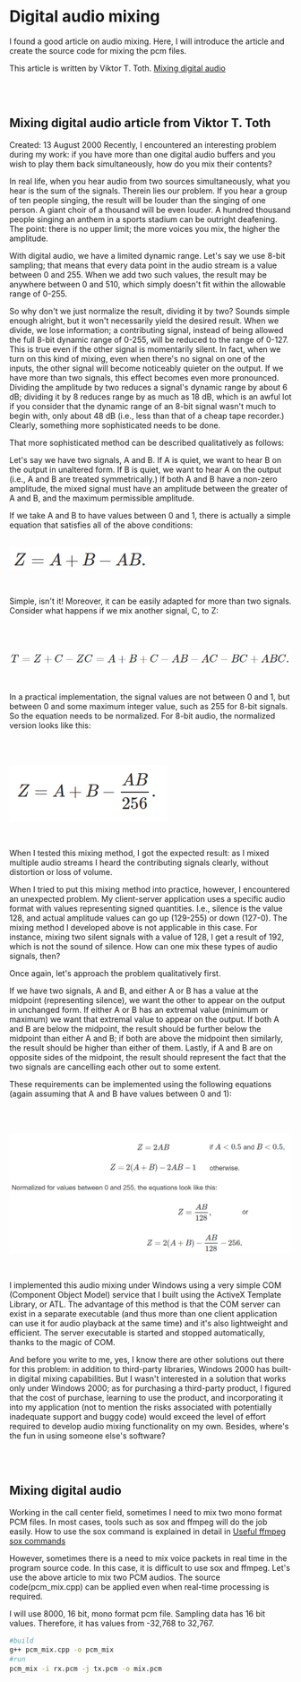 # Digital audio mixing
I found a good article on audio mixing. Here, I will introduce the article and create the source code for mixing the pcm files.

This article is written by Viktor T. Toth. [Mixing digital audio](http://www.vttoth.com/CMS/index.php/technical-notes/68) 

<br><br>

## Mixing digital audio article from Viktor T. Toth
 Created: 13 August 2000
Recently, I encountered an interesting problem during my work: if you have more than one digital audio buffers and you wish to play them back simultaneously, how do you mix their contents?

In real life, when you hear audio from two sources simultaneously, what you hear is the sum of the signals. Therein lies our problem. If you hear a group of ten people singing, the result will be louder than the singing of one person. A giant choir of a thousand will be even louder. A hundred thousand people singing an anthem in a sports stadium can be outright deafening. The point: there is no upper limit; the more voices you mix, the higher the amplitude.

With digital audio, we have a limited dynamic range. Let's say we use 8-bit sampling; that means that every data point in the audio stream is a value between 0 and 255. When we add two such values, the result may be anywhere between 0 and 510, which simply doesn't fit within the allowable range of 0-255.

So why don't we just normalize the result, dividing it by two? Sounds simple enough alright, but it won't necessarily yield the desired result. When we divide, we lose information; a contributing signal, instead of being allowed the full 8-bit dynamic range of 0-255, will be reduced to the range of 0-127. This is true even if the other signal is momentarily silent. In fact, when we turn on this kind of mixing, even when there's no signal on one of the inputs, the other signal will become noticeably quieter on the output. If we have more than two signals, this effect becomes even more pronounced. Dividing the amplitude by two reduces a signal's dynamic range by about 6 dB; dividing it by 8 reduces range by as much as 18 dB, which is an awful lot if you consider that the dynamic range of an 8-bit signal wasn't much to begin with, only about 48 dB (i.e., less than that of a cheap tape recorder.) Clearly, something more sophisticated needs to be done.

That more sophisticated method can be described qualitatively as follows:

Let's say we have two signals, A and B. If A is quiet, we want to hear B on the output in unaltered form. If B is quiet, we want to hear A on the output (i.e., A and B are treated symmetrically.) If both A and B have a non-zero amplitude, the mixed signal must have an amplitude between the greater of A and B, and the maximum permissible amplitude.

If we take A and B to have values between 0 and 1, there is actually a simple equation that satisfies all of the above conditions:
<br><br>

![mix](./image/1.png)

<br>

Simple, isn't it! Moreover, it can be easily adapted for more than two signals. Consider what happens if we mix another signal, C, to Z:

<br><br>

![mix](./image/2.png)

<br>


In a practical implementation, the signal values are not between 0 and 1, but between 0 and some maximum integer value, such as 255 for 8-bit signals. So the equation needs to be normalized. For 8-bit audio, the normalized version looks like this:

<br><br>

![mix](./image/3.png)

<br>


When I tested this mixing method, I got the expected result: as I mixed multiple audio streams I heard the contributing signals clearly, without distortion or loss of volume.

When I tried to put this mixing method into practice, however, I encountered an unexpected problem. My client-server application uses a specific audio format with values representing signed quantities. I.e., silence is the value 128, and actual amplitude values can go up (129-255) or down (127-0). The mixing method I developed above is not applicable in this case. For instance, mixing two silent signals with a value of 128, I get a result of 192, which is not the sound of silence. How can one mix these types of audio signals, then?

Once again, let's approach the problem qualitatively first.

If we have two signals, A and B, and either A or B has a value at the midpoint (representing silence), we want the other to appear on the output in unchanged form. If either A or B has an extremal value (minimum or maximum) we want that extremal value to appear on the output. If both A and B are below the midpoint, the result should be further below the midpoint than either A and B; if both are above the midpoint then similarly, the result should be higher than either of them. Lastly, if A and B are on opposite sides of the midpoint, the result should represent the fact that the two signals are cancelling each other out to some extent.

These requirements can be implemented using the following equations (again assuming that A and B have values between 0 and 1):

<br><br>

![mix](./image/4.png)

<br>

 
I implemented this audio mixing under Windows using a very simple COM (Component Object Model) service that I built using the ActiveX Template Library, or ATL. The advantage of this method is that the COM server can exist in a separate executable (and thus more than one client application can use it for audio playback at the same time) and it's also lightweight and efficient. The server executable is started and stopped automatically, thanks to the magic of COM.

And before you write to me, yes, I know there are other solutions out there for this problem: in addition to third-party libraries, Windows 2000 has built-in digital mixing capabilities. But I wasn't interested in a solution that works only under Windows 2000; as for purchasing a third-party product, I figured that the cost of purchase, learning to use the product, and incorporating it into my application (not to mention the risks associated with potentially inadequate support and buggy code) would exceed the level of effort required to develop audio mixing functionality on my own. Besides, where's the fun in using someone else's software?

<br><br>
## Mixing digital audio 

Working in the call center field, sometimes I need to mix two mono format PCM files.
In most cases, tools such as sox and ffmpeg will do the job easily.
How to use the sox command is explained in detail in [Useful ffmpeg sox commands](https://github.com/raspberry-pi-maker/VoIP-related-codes/tree/main/audio%20conversion/Useful%20ffmpeg%20sox%20commands)

However, sometimes there is a need to mix voice packets in real time in the program source code. In this case, it is difficult to use sox and ffmpeg. Let's use the above article to mix two PCM audios. The source code(pcm_mix.cpp) can be applied even when real-time processing is required.

I will use 8000, 16 bit, mono format pcm file. Sampling data has 16 bit values. Therefore, it has values from -32,768 to 32,767.



``` bash
#build
g++ pcm_mix.cpp -o pcm_mix
#run
pcm_mix -i rx.pcm -j tx.pcm -o mix.pcm
```